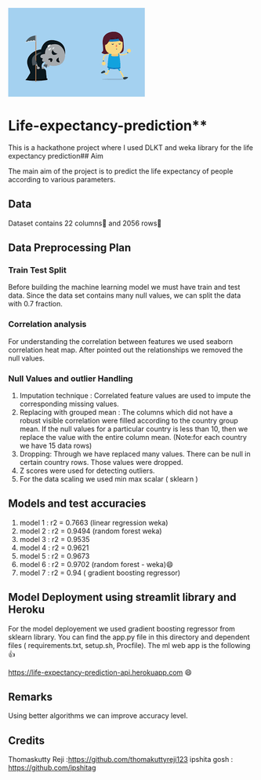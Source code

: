 ![plot](images.png)

# Life-expectancy-prediction**

This is a hackathone project where I used DLKT  and weka library for the life expectancy prediction## Aim

The main aim of the project is to predict the life expectancy of people according to various parameters.

## Data

Dataset contains 22 columns👀️  and 2056 rows👀️

## Data Preprocessing Plan

### Train Test Split

Before building the machine learning model we must have train and test data. Since the data set contains many null values, we can split the data with  0.7 fraction.

### Correlation analysis

For understanding the correlation between features we used seaborn correlation heat map. After pointed out the relationships   we removed the null values.

### Null Values and outlier Handling

1. Imputation technique : Correlated feature values are used to impute the corresponding missing values.
2. Replacing with grouped mean : The columns which did not have a robust visible correlation were filled according to the              country group mean. If the null values for a particular country is less than 10, then we replace the value with the entire column    mean. (Note:for each country we have 15 data rows)
3. Dropping: Through we have replaced many values. There can be null in certain country rows. Those values were dropped.
4. Z scores were used for detecting outliers.
5. For the data scaling we used  min max scalar ( sklearn )

## Models and test accuracies

1. model 1 : r2 = 0.7663  (linear regression weka)
2. model 2 : r2 = 0.9494  (random forest weka)
3. model 3 : r2 = 0.9535
4. model 4 : r2 = 0.9621
5. model 5 : r2 = 0.9673
6. model 6 : r2 = 0.9702  (random forest - weka)😄
7. model 7 :  r2 = 0.94    ( gradient boosting regressor)

## Model Deployment using streamlit library and Heroku

For the model deployement we used gradient boosting regressor from sklearn library.  You can find the app.py file in this directory and dependent files ( requirements.txt, setup.sh, Procfile). The ml web app is the following 👍

https://life-expectancy-prediction-api.herokuapp.com  😄

## Remarks

Using better algorithms we can improve accuracy level.

## Credits

Thomaskutty Reji :https://github.com/thomakuttyreji123
ipshita gosh : https://github.com/ipshitag
